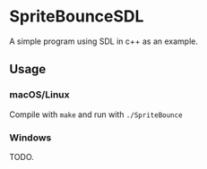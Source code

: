 # SpriteBounceSDL
A simple program using SDL in c++ as an example.

## Usage
### macOS/Linux
Compile with `make` and run with `./SpriteBounce`
### Windows
TODO.
